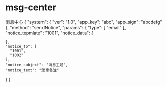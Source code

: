 # msg-center
消息中心
{
  "system": {
    "ver": "1.0",
    "app_key": "abc",
    "app_sign": "abcdefg"
  },
  "method": "sendNotice",
  "params": {
    "type": [
      "email"
    ],
    "notice_tepmlate": "1001",
    "notice_data": {
      
    },
    "notice_to": [
      "1001",
      "1002"
    ],
    "notice_subject": "消息主题",
    "notice_text": "消息备注"
  }
}
